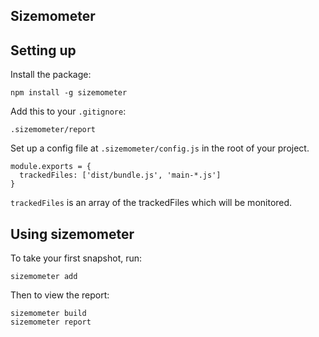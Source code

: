## Sizemometer

## Setting up

Install the package:

```
npm install -g sizemometer
```

Add this to your `.gitignore`:

```
.sizemometer/report
```

Set up a config file at `.sizemometer/config.js` in the root of your project.

```
module.exports = {
  trackedFiles: ['dist/bundle.js', 'main-*.js']
}
```

`trackedFiles` is an array of the trackedFiles which will be monitored.

## Using sizemometer

To take your first snapshot, run:

```
sizemometer add
```

Then to view the report:

```
sizemometer build
sizemometer report
```


